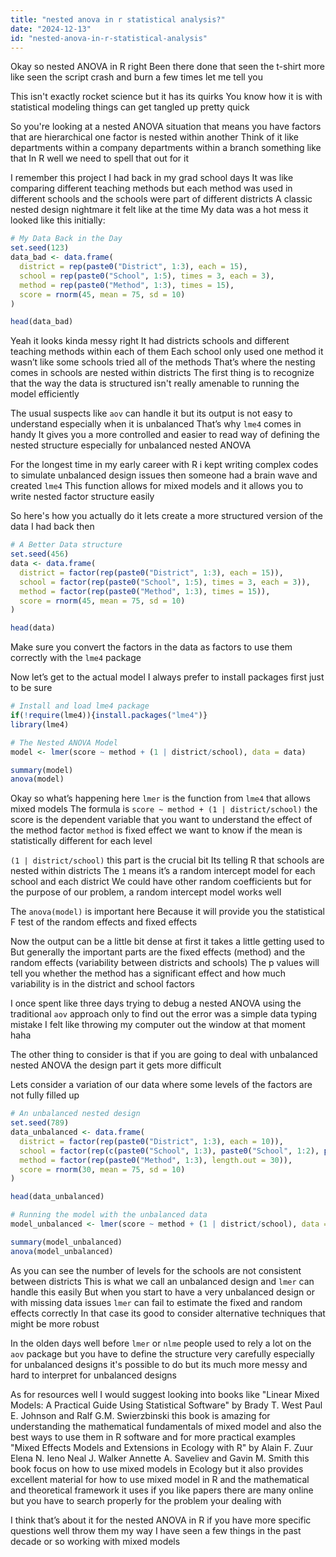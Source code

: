 ```yaml
---
title: "nested anova in r statistical analysis?"
date: "2024-12-13"
id: "nested-anova-in-r-statistical-analysis"
---
```


Okay so nested ANOVA in R right Been there done that seen the t-shirt more like seen the script crash and burn a few times let me tell you

This isn't exactly rocket science but it has its quirks You know how it is with statistical modeling things can get tangled up pretty quick

So you're looking at a nested ANOVA situation that means you have factors that are hierarchical one factor is nested within another Think of it like departments within a company departments within a branch something like that In R well we need to spell that out for it

I remember this project I had back in my grad school days It was like comparing different teaching methods but each method was used in different schools and the schools were part of different districts A classic nested design nightmare it felt like at the time My data was a hot mess it looked like this initially:

```R
# My Data Back in the Day
set.seed(123)
data_bad <- data.frame(
  district = rep(paste0("District", 1:3), each = 15),
  school = rep(paste0("School", 1:5), times = 3, each = 3),
  method = rep(paste0("Method", 1:3), times = 15),
  score = rnorm(45, mean = 75, sd = 10)
)

head(data_bad)
```

Yeah it looks kinda messy right It had districts schools and different teaching methods within each of them Each school only used one method it wasn’t like some schools tried all of the methods That’s where the nesting comes in schools are nested within districts The first thing is to recognize that the way the data is structured isn't really amenable to running the model efficiently

The usual suspects like `aov` can handle it but its output is not easy to understand especially when it is unbalanced That’s why `lme4` comes in handy It gives you a more controlled and easier to read way of defining the nested structure especially for unbalanced nested ANOVA

For the longest time in my early career with R i kept writing complex codes to simulate unbalanced design issues then someone had a brain wave and created `lme4` This function allows for mixed models and it allows you to write nested factor structure easily

So here's how you actually do it lets create a more structured version of the data I had back then

```R
# A Better Data structure
set.seed(456)
data <- data.frame(
  district = factor(rep(paste0("District", 1:3), each = 15)),
  school = factor(rep(paste0("School", 1:5), times = 3, each = 3)),
  method = factor(rep(paste0("Method", 1:3), times = 15)),
  score = rnorm(45, mean = 75, sd = 10)
)

head(data)
```

Make sure you convert the factors in the data as factors to use them correctly with the `lme4` package

Now let’s get to the actual model I always prefer to install packages first just to be sure

```R
# Install and load lme4 package
if(!require(lme4)){install.packages("lme4")}
library(lme4)

# The Nested ANOVA Model
model <- lmer(score ~ method + (1 | district/school), data = data)

summary(model)
anova(model)

```

Okay so what’s happening here `lmer` is the function from `lme4` that allows mixed models The formula is `score ~ method + (1 | district/school)` the score is the dependent variable that you want to understand the effect of the method factor `method` is fixed effect we want to know if the mean is statistically different for each level

`(1 | district/school)` this part is the crucial bit Its telling R that schools are nested within districts The `1` means it’s a random intercept model for each school and each district We could have other random coefficients but for the purpose of our problem, a random intercept model works well

The `anova(model)` is important here Because it will provide you the statistical F test of the random effects and fixed effects

Now the output can be a little bit dense at first it takes a little getting used to But generally the important parts are the fixed effects (method) and the random effects (variability between districts and schools) The p values will tell you whether the method has a significant effect and how much variability is in the district and school factors

I once spent like three days trying to debug a nested ANOVA using the traditional `aov` approach only to find out the error was a simple data typing mistake I felt like throwing my computer out the window at that moment haha

The other thing to consider is that if you are going to deal with unbalanced nested ANOVA the design part it gets more difficult

Lets consider a variation of our data where some levels of the factors are not fully filled up

```R
# An unbalanced nested design
set.seed(789)
data_unbalanced <- data.frame(
  district = factor(rep(paste0("District", 1:3), each = 10)),
  school = factor(rep(c(paste0("School", 1:3), paste0("School", 1:2), paste0("School",1:4) ),each = 2)),
  method = factor(rep(paste0("Method", 1:3), length.out = 30)),
  score = rnorm(30, mean = 75, sd = 10)
)

head(data_unbalanced)

# Running the model with the unbalanced data
model_unbalanced <- lmer(score ~ method + (1 | district/school), data = data_unbalanced)

summary(model_unbalanced)
anova(model_unbalanced)

```

As you can see the number of levels for the schools are not consistent between districts This is what we call an unbalanced design and `lmer` can handle this easily But when you start to have a very unbalanced design or with missing data issues `lmer` can fail to estimate the fixed and random effects correctly In that case its good to consider alternative techniques that might be more robust

In the olden days well before `lmer` or `nlme` people used to rely a lot on the `aov` package but you have to define the structure very carefully especially for unbalanced designs it's possible to do but its much more messy and hard to interpret for unbalanced designs

As for resources well I would suggest looking into books like "Linear Mixed Models: A Practical Guide Using Statistical Software" by Brady T. West Paul E. Johnson and Ralf G.M. Swierzbinski this book is amazing for understanding the mathematical fundamentals of mixed model and also the best ways to use them in R software and for more practical examples "Mixed Effects Models and Extensions in Ecology with R" by Alain F. Zuur Elena N. Ieno Neal J. Walker Annette A. Saveliev and Gavin M. Smith this book focus on how to use mixed models in Ecology but it also provides excellent material for how to use mixed model in R and the mathematical and theoretical framework it uses if you like papers there are many online but you have to search properly for the problem your dealing with

I think that’s about it for the nested ANOVA in R if you have more specific questions well throw them my way I have seen a few things in the past decade or so working with mixed models
